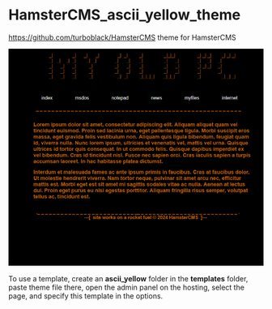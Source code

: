 # HamsterCMS_ascii_yellow_theme

https://github.com/turboblack/HamsterCMS theme for HamsterCMS

![this is what theme looks like](https://github.com/turboblack/HamsterCMS_ascii_yellow_theme/blob/main/ascii_yellow.png)

To use a template, create an **ascii_yellow** folder in the **templates** folder, paste theme file there, open the admin panel on the hosting, select the page, and specify this template in the options.
